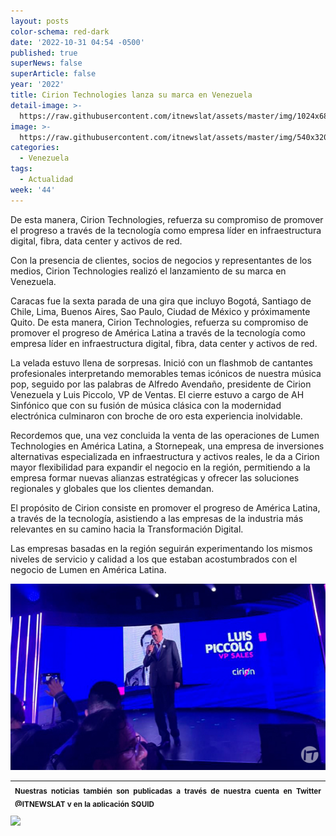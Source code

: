 ```yaml
---
layout: posts
color-schema: red-dark
date: '2022-10-31 04:54 -0500'
published: true
superNews: false
superArticle: false
year: '2022'
title: Cirion Technologies lanza su marca en Venezuela
detail-image: >-
  https://raw.githubusercontent.com/itnewslat/assets/master/img/1024x680/luis-piccolo-vzla-g.jpg
image: >-
  https://raw.githubusercontent.com/itnewslat/assets/master/img/540x320/luis-piccolo-vzla-p.jpg
categories:
  - Venezuela
tags:
  - Actualidad
week: '44'
---
```

De esta manera, Cirion Technologies, refuerza su compromiso de promover el progreso a través de la tecnología como empresa líder en infraestructura digital, fibra, data center y activos de red.
 
Con la presencia de clientes, socios de negocios y representantes de los medios, Cirion Technologies realizó el lanzamiento de su marca en Venezuela.

Caracas fue la sexta parada de una gira que incluyo Bogotá, Santiago de Chile, Lima, Buenos Aires, Sao Paulo, Ciudad de México y próximamente Quito. De esta manera, Cirion Technologies, refuerza su compromiso de promover el progreso de América Latina a través de la tecnología como empresa líder en infraestructura digital, fibra, data center y activos de red.

La velada estuvo llena de sorpresas. Inició con un flashmob de cantantes profesionales interpretando memorables temas icónicos de nuestra música pop, seguido por las palabras de Alfredo Avendaño, presidente de Cirion Venezuela y Luis Piccolo, VP de Ventas. El cierre estuvo a cargo de AH Sinfónico que con su fusión de música clásica con la modernidad electrónica culminaron con broche de oro esta experiencia inolvidable.

Recordemos que, una vez concluida la venta de las operaciones de Lumen Technologies en América Latina, a Stornepeak, una empresa de inversiones alternativas especializada en infraestructura y activos reales, le da a Cirion mayor flexibilidad para expandir el negocio en la región, permitiendo a la empresa formar nuevas alianzas estratégicas y ofrecer las soluciones regionales y globales que los clientes demandan.

El propósito de Cirion consiste en promover el progreso de América Latina, a través de la tecnología, asistiendo a las empresas de la industria más relevantes en su camino hacia la Transformación Digital.

Las empresas basadas en la región seguirán experimentando los mismos niveles de servicio y calidad a los que estaban acostumbrados con el negocio de Lumen en América Latina.

![](https://raw.githubusercontent.com/itnewslat/assets/master/img/540x320/luis-piccolo-vzla-p.jpg)

<table style="height: 42px;" width="569">
<tbody>
<tr>
<td style="text-align: justify;"><sub><strong>Nuestras noticias también son publicadas a través de nuestra cuenta en Twitter <a href="https://twitter.com/itnewslat?lang=es">@ITNEWSLAT</a> y en la aplicación <a href="https://squidapp.co/en/">SQUID</a></strong></sub></td>
</tr>
</tbody>
</table>

<img src="https://tracker.metricool.com/c3po.jpg?hash=56f88a41e39ab42c063cc51676587a04"/>